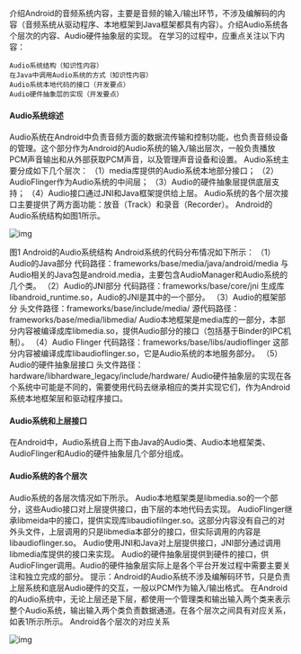 介绍Android的音频系统内容，主要是音频的输入/输出环节，不涉及编解码的内容（音频系统从驱动程序、本地框架到Java框架都具有内容）。介绍Audio系统各个层次的内容、Audio硬件抽象层的实现。
在学习的过程中，应重点关注以下内容：
```  
Audio系统结构（知识性内容）
在Java中调用Audio系统的方式（知识性内容）
Audio系统本地代码的接口（开发要点）
Audio硬件抽象层的实现（开发要点）
```
#### Audio系统综述
Audio系统在Android中负责音频方面的数据流传输和控制功能，也负责音频设备的管理。这个部分作为Android的Audio系统的输入/输出层次，一般负责播放PCM声音输出和从外部获取PCM声音，以及管理声音设备和设置。
Audio系统主要分成如下几个层次：
（1）media库提供的Audio系统本地部分接口；
（2）AudioFlinger作为Audio系统的中间层；
（3）Audio的硬件抽象层提供底层支持；
（4）Audio接口通过JNI和Java框架提供给上层。
Audio系统的各个层次接口主要提供了两方面功能：放音（Track）和录音（Recorder）。
Android的Audio系统结构如图1所示。

![img](http://emanual.github.io/md-android/img/device_audio/03_audio.png) 

图1  Android的Audio系统结构
Android系统的代码分布情况如下所示：
（1）Audio的Java部分
代码路径：frameworks/base/media/java/android/media
与Audio相关的Java包是android.media，主要包含AudioManager和Audio系统的几个类。
（2）Audio的JNI部分
代码路径：frameworks/base/core/jni
生成库libandroid_runtime.so，Audio的JNI是其中的一个部分。
（3）Audio的框架部分
头文件路径：frameworks/base/include/media/
源代码路径：frameworks/base/media/libmedia/
Audio本地框架是media库的一部分，本部分内容被编译成库libmedia.so，提供Audio部分的接口（包括基于Binder的IPC机制）。
（4）Audio Flinger
代码路径：frameworks/base/libs/audioflinger
这部分内容被编译成库libaudioflinger.so，它是Audio系统的本地服务部分。
（5）Audio的硬件抽象层接口
头文件路径：hardware/libhardware_legacy/include/hardware/
Audio硬件抽象层的实现在各个系统中可能是不同的，需要使用代码去继承相应的类并实现它们，作为Android系统本地框架层和驱动程序接口。
#### Audio系统和上层接口
在Android中，Audio系统自上而下由Java的Audio类、Audio本地框架类、AudioFlinger和Audio的硬件抽象层几个部分组成。
#### Audio系统的各个层次
Audio系统的各层次情况如下所示。
Audio本地框架类是libmedia.so的一个部分，这些Audio接口对上层提供接口，由下层的本地代码去实现。
AudioFlinger继承libmeida中的接口，提供实现库libaudiofilnger.so。这部分内容没有自己的对外头文件，上层调用的只是libmedia本部分的接口，但实际调用的内容是libaudioflinger.so。
Audio使用JNI和Java对上层提供接口，JNI部分通过调用libmedia库提供的接口来实现。
Audio的硬件抽象层提供到硬件的接口，供AudioFlinger调用。Audio的硬件抽象层实际上是各个平台开发过程中需要主要关注和独立完成的部分。
提示：Android的Audio系统不涉及编解码环节，只是负责上层系统和底层Audio硬件的交互，一般以PCM作为输入/输出格式。
在Android的Audio系统中，无论上层还是下层，都使用一个管理类和输出输入两个类来表示整个Audio系统，输出输入两个类负责数据通道。在各个层次之间具有对应关系，如表1所示所示。
Android各个层次的对应关系

![img](http://emanual.github.io/md-android/img/device_audio/03_audio2.jpg) 
